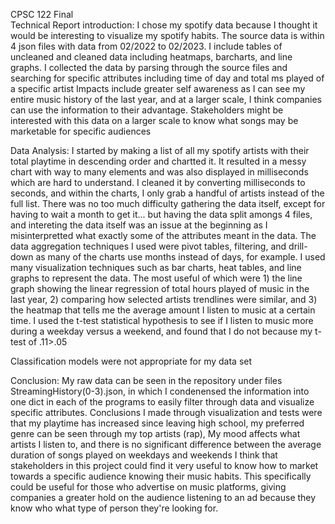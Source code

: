 CPSC 122 Final <br>
Technical Report
introduction:
I chose my spotify data because I thought it would be interesting to visualize my spotify habits. 
The source data is within 4 json files with data from 02/2022 to 02/2023. I include tables of uncleaned and cleaned data including heatmaps, barcharts, and line graphs. 
I collected the data by parsing through the source files and searching for specific attributes including time of day and total ms played of a specific artist
Impacts include greater self awareness as I can see my entire music history of the last year, and at a larger scale, I think companies can use the information to their advantage.
Stakeholders might be interested with this data on a larger scale to know what songs may be marketable for specific audiences

Data Analysis:
I started by making a list of all my spotify artists with their total playtime in descending order and chartted it. It resulted in a messy chart with way to many elements and was also displayed in milliseconds which are hard to understand. I cleaned it by converting milliseconds to seconds, and within the charts, I only grab a handful of artists instead of the full list.
There was no too much difficulty gathering the data itself, except for having to wait a month to get it... but having the data split amongs 4 files, and intereting the data itself was an issue at the beginning as I misinterpretted what exactly some of the attributes meant in the data.
The data aggregation techniques I used were pivot tables, filtering, and drill-down as many of the charts use months instead of days, for example.
I used many visualization techniques such as bar charts, heat tables, and line graphs to represent the data. The most useful of which were 1) the line graph showing the linear regression of total hours played of music in the last year, 2) comparing how selected artists trendlines were similar, and 3) the heatmap that tells me the average amount I listen to music at a certain time.
I used the t-test statistical hypothesis to see if I listen to music more during a weekday versus a weekend, and found that I do not because my t-test of .11>.05

Classification models were not appropriate for my data set

Conclusion: 
My raw data can be seen in the repository under files StreamingHistory(0-3).json, in which I condenensed the information into one dict in each of the programs to easily filter through data and visualize specific attributes. Conclusions I made through visualization and tests were that my playtime has increased since leaving high school, my preferred genre can be seen through my top artists (rap), My mood affects what artists I listen to, and there is no significant difference between the average duration of songs played on weekdays and weekends
I think that stakeholders in this project could find it very useful to know how to market towards a specific audience knowing their music habits. This specifically could be useful for those who advertise on music platforms, giving companies a greater hold on the audience listening to an ad because they know who what type of person they're looking for.

